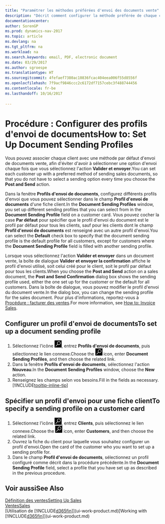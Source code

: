 ```yaml
---
title: "Paramétrer les méthodes préférées d'envoi des documents vente"
description: "Décrit comment configurer la méthode préférée de chaque client pour l'envoi de documents vente, par exemple par e-mail, au format PDF, sous forme de document électronique, etc."
documentationcenter: 
author: SorenGP
ms.prod: dynamics-nav-2017
ms.topic: article
ms.devlang: na
ms.tgt_pltfrm: na
ms.workload: na
ms.search.keywords: email, PDF, electronic document
ms.date: 03/29/2017
ms.author: sgroespe
ms.translationtype: HT
ms.sourcegitcommit: 4fefaef7380ac10836fcac404eea006f55d8556f
ms.openlocfilehash: 7f9acf9846ccc2c6172df7157cebc3f488744456
ms.contentlocale: fr-be
ms.lasthandoff: 10/16/2017

---
```

# <a name="how-to-set-up-document-sending-profiles"></a><span data-ttu-id="4130e-103">Procédure : Configurer des profils d'envoi de documents</span><span class="sxs-lookup"><span data-stu-id="4130e-103">How to: Set Up Document Sending Profiles</span></span>
<span data-ttu-id="4130e-104">Vous pouvez associer chaque client avec une méthode par défaut d'envoi de documents vente, afin d'éviter d'avoir à sélectionner une option d'envoi chaque fois que vous sélectionnez l'action **Valider et envoyer**.</span><span class="sxs-lookup"><span data-stu-id="4130e-104">You can set each customer up with a preferred method of sending sales documents, so that you do not have to select a sending option every time you choose the **Post and Send** action.</span></span>

<span data-ttu-id="4130e-105">Dans la fenêtre **Profils d'envoi de documents**, configurez différents profils d'envoi que vous pouvez sélectionner dans le champ **Profil d'envoi de documents** d'une fiche client.</span><span class="sxs-lookup"><span data-stu-id="4130e-105">In the **Document Sending Profiles** window, you set up different sending profiles that you can select from in the **Document Sending Profile** field on a customer card.</span></span> <span data-ttu-id="4130e-106">Vous pouvez cocher la case **Par défaut** pour spécifier que le profil d'envoi du document est le profil par défaut pour tous les clients, sauf pour les clients dont le champ **Profil d'envoi de documents** est renseigné avec un autre profil d'envoi.</span><span class="sxs-lookup"><span data-stu-id="4130e-106">You can select the **Default** check box to specify that the document sending profile is the default profile for all customers, except for customers where the **Document Sending Profile** field is filled with another sending profile.</span></span>

<span data-ttu-id="4130e-107">Lorsque vous sélectionnez l'action **Valider et envoyer** dans un document vente, la boîte de dialogue **Valider et envoyer la confirmation** affiche le profil d'envoi utilisé, soit celui créé pour le client, soit le profil par défaut pour tous les clients.</span><span class="sxs-lookup"><span data-stu-id="4130e-107">When you choose the **Post and Send** action on a sales document, the **Post and Send Confirmation** dialog box shows the sending profile used, either the one set up for the customer or the default for all customers.</span></span> <span data-ttu-id="4130e-108">Dans la boîte de dialogue, vous pouvez modifier le profil d'envoi du document vente.</span><span class="sxs-lookup"><span data-stu-id="4130e-108">In the dialog box, you can change the sending profile for the sales document.</span></span> <span data-ttu-id="4130e-109">Pour plus d'informations, reportez-vous à [Procédure : facturer des ventes](sales-how-invoice-sales.md).</span><span class="sxs-lookup"><span data-stu-id="4130e-109">For more information, see [How to: Invoice Sales](sales-how-invoice-sales.md).</span></span>

## <a name="to-set-up-a-document-sending-profile"></a><span data-ttu-id="4130e-110">Configurer un profil d'envoi de documents</span><span class="sxs-lookup"><span data-stu-id="4130e-110">To set up a document sending profile</span></span>
1. <span data-ttu-id="4130e-111">Sélectionnez l'icône ![Page ou état pour la recherche](media/ui-search/search_small.png "Page ou état pour la recherche"), entrez **Profils d'envoi de documents**, puis sélectionnez le lien connexe.</span><span class="sxs-lookup"><span data-stu-id="4130e-111">Choose the ![Search for Page or Report](media/ui-search/search_small.png "Search for Page or Report icon") icon, enter **Document Sending Profiles**, and then choose the related link.</span></span>
2. <span data-ttu-id="4130e-112">Dans la fenêtre **Profils d'envoi de documents**, sélectionnez l'action **Nouveau**.</span><span class="sxs-lookup"><span data-stu-id="4130e-112">In the **Document Sending Profiles** window, choose the **New** action.</span></span>
3. <span data-ttu-id="4130e-113">Renseignez les champs selon vos besoins.</span><span class="sxs-lookup"><span data-stu-id="4130e-113">Fill in the fields as necessary.</span></span> [!INCLUDE[tooltip-inline-tip](includes/tooltip-inline-tip_md.md)]

## <a name="to-specify-a-sending-profile-on-a-customer-card"></a><span data-ttu-id="4130e-114">Spécifier un profil d'envoi pour une fiche client</span><span class="sxs-lookup"><span data-stu-id="4130e-114">To specify a sending profile on a customer card</span></span>
1. <span data-ttu-id="4130e-115">Sélectionnez l'icône ![Page ou état pour la recherche](media/ui-search/search_small.png "Page ou état pour la recherche"), entrez **Clients**, puis sélectionnez le lien connexe.</span><span class="sxs-lookup"><span data-stu-id="4130e-115">Choose the ![Search for Page or Report](media/ui-search/search_small.png "Search for Page or Report icon") icon, enter **Customers**, and then choose the related link.</span></span>
2. <span data-ttu-id="4130e-116">Ouvrez la fiche du client pour laquelle vous souhaitez configurer un profil d'envoi.</span><span class="sxs-lookup"><span data-stu-id="4130e-116">Open the card of the customer who you want to set up a sending profile for.</span></span>
3. <span data-ttu-id="4130e-117">Dans le champ **Profil d'envoi de documents**, sélectionnez un profil configuré comme décrit dans la procédure précédente.</span><span class="sxs-lookup"><span data-stu-id="4130e-117">In the **Document Sending Profile** field, select a profile that you have set up as described in the previous procedure.</span></span>

## <a name="see-also"></a><span data-ttu-id="4130e-118">Voir aussi</span><span class="sxs-lookup"><span data-stu-id="4130e-118">See Also</span></span>
[<span data-ttu-id="4130e-119">Définition des ventes</span><span class="sxs-lookup"><span data-stu-id="4130e-119">Setting Up Sales</span></span>](sales-setup-sales.md)  
[<span data-ttu-id="4130e-120">Ventes</span><span class="sxs-lookup"><span data-stu-id="4130e-120">Sales</span></span>](sales-manage-sales.md)  
<span data-ttu-id="4130e-121">[Utilisation de [!INCLUDE[d365fin](includes/d365fin_md.md)]](ui-work-product.md)</span><span class="sxs-lookup"><span data-stu-id="4130e-121">[Working with [!INCLUDE[d365fin](includes/d365fin_md.md)]](ui-work-product.md)</span></span>

